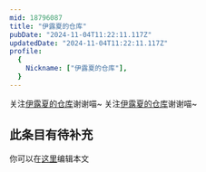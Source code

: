 ```yaml
---
mid: 18796087
title: "伊露夏的仓库"
pubDate: "2024-11-04T11:22:11.117Z"
updatedDate: "2024-11-04T11:22:11.117Z"
profile:
  {
    Nickname: ["伊露夏的仓库"],
  }
---
```


关注[伊露夏的仓库](https://space.bilibili.com/18796087)谢谢喵~ 关注[伊露夏的仓库](https://space.bilibili.com/18796087)谢谢喵~

## 此条目有待补充
你可以在[这里](https://github.com/Yuhanawa/VTuber.ICU-Content/edit/master/v/伊露夏的仓库/index.md)编辑本文
